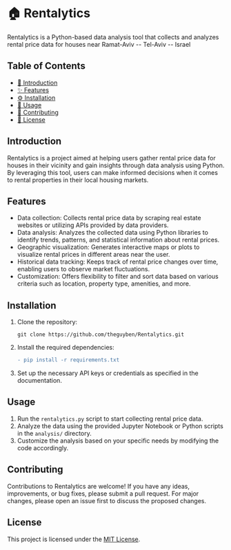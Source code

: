 # 🏠 Rentalytics

Rentalytics is a Python-based data analysis tool that collects and analyzes rental price data for houses near Ramat-Aviv -- Tel-Aviv -- Israel

## Table of Contents
- [👋 Introduction](#introduction)
- [✨ Features](#features)
- [⚙️ Installation](#installation)
- [🔧 Usage](#usage)
- [🤝 Contributing](#contributing)
- [📄 License](#license)

## Introduction
Rentalytics is a project aimed at helping users gather rental price data for houses in their vicinity and gain insights through data analysis using Python. By leveraging this tool, users can make informed decisions when it comes to rental properties in their local housing markets.

## Features
- Data collection: Collects rental price data by scraping real estate websites or utilizing APIs provided by data providers.
- Data analysis: Analyzes the collected data using Python libraries to identify trends, patterns, and statistical information about rental prices.
- Geographic visualization: Generates interactive maps or plots to visualize rental prices in different areas near the user.
- Historical data tracking: Keeps track of rental price changes over time, enabling users to observe market fluctuations.
- Customization: Offers flexibility to filter and sort data based on various criteria such as location, property type, amenities, and more.

## Installation
1. Clone the repository:
   ```
   git clone https://github.com/theguyben/Rentalytics.git
   ```
2. Install the required dependencies:
   ```diff
   - pip install -r requirements.txt
   ```
3. Set up the necessary API keys or credentials as specified in the documentation.

## Usage
1. Run the `rentalytics.py` script to start collecting rental price data.
2. Analyze the data using the provided Jupyter Notebook or Python scripts in the `analysis/` directory.
3. Customize the analysis based on your specific needs by modifying the code accordingly.

## Contributing
Contributions to Rentalytics are welcome! If you have any ideas, improvements, or bug fixes, please submit a pull request. For major changes, please open an issue first to discuss the proposed changes.

## License
This project is licensed under the [MIT License](LICENSE).
```
```
